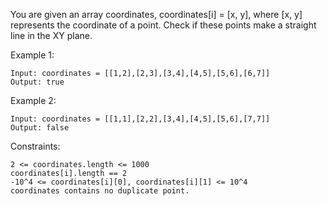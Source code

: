 You are given an array coordinates, coordinates[i] = [x, y], where [x, y] represents the coordinate of a point. Check if these points make a straight line in the XY plane.

Example 1:
```
Input: coordinates = [[1,2],[2,3],[3,4],[4,5],[5,6],[6,7]]
Output: true
```

Example 2:
```
Input: coordinates = [[1,1],[2,2],[3,4],[4,5],[5,6],[7,7]]
Output: false
```

Constraints:

    2 <= coordinates.length <= 1000
    coordinates[i].length == 2
    -10^4 <= coordinates[i][0], coordinates[i][1] <= 10^4
    coordinates contains no duplicate point.

